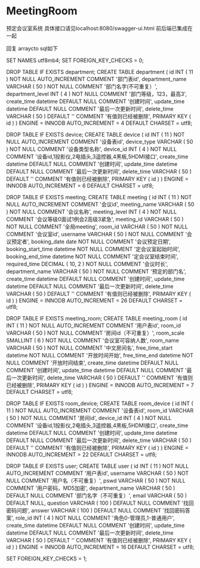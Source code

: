 # MeetingRoom
 预定会议室系统
具体接口请见localhost:8080/swagger-ui.html
前后端已集成在一起


回复 arraycto 
sql如下


SET NAMES utf8mb4;
SET FOREIGN_KEY_CHECKS = 0;

DROP TABLE IF	EXISTS department;
CREATE TABLE department (
	id INT ( 11 ) NOT NULL AUTO_INCREMENT COMMENT '部门表id',
	department_name VARCHAR ( 50 ) NOT NULL COMMENT '部门名字(不可重复）',
	department_level INT ( 4 ) NOT NULL COMMENT '部门等级，123，最高3',
	create_time datetime DEFAULT NULL COMMENT '创建时间',
	update_time datetime DEFAULT NULL COMMENT '最后一次更新时间',
	delete_time VARCHAR ( 50 ) DEFAULT '' COMMENT '有值则已经被删除',
	PRIMARY KEY ( id ) 
) ENGINE = INNODB AUTO_INCREMENT = 4 DEFAULT CHARSET = utf8;

DROP TABLE IF	EXISTS device;
CREATE TABLE device (
	id INT ( 11 ) NOT NULL AUTO_INCREMENT COMMENT '设备表id',
	device_type VARCHAR ( 50 ) NOT NULL COMMENT '设备类型名称',
	device_id INT ( 4 ) NOT NULL COMMENT '设备id,1投影仪,2电插头,3遥控器,4黑板,5HDMI接口',
	create_time datetime DEFAULT NULL COMMENT '创建时间',
	update_time datetime DEFAULT NULL COMMENT '最后一次更新时间',
	delete_time VARCHAR ( 50 ) DEFAULT '' COMMENT '有值则已经被删除',
	PRIMARY KEY ( id ) 
) ENGINE = INNODB AUTO_INCREMENT = 6 DEFAULT CHARSET = utf8;

DROP TABLE IF	EXISTS meeting;
CREATE TABLE meeting (
	id INT ( 11 ) NOT NULL AUTO_INCREMENT COMMENT '会议id',
	meeting_name VARCHAR ( 50 ) NOT NULL COMMENT '会议名称',
	meeting_level INT ( 4 ) NOT NULL COMMENT '会议等级0面试1例会2高级3紧急',
	meeting_id VARCHAR ( 50 ) NOT NULL COMMENT '全局meeting',
	room_id VARCHAR ( 50 ) NOT NULL COMMENT '会议室id',
	username VARCHAR ( 50 ) NOT NULL COMMENT '会议预定者',
	booking_date date NOT NULL COMMENT '会议预定日期',
	booking_start_time datetime NOT NULL COMMENT '定会议室起始时间',
	booking_end_time datetime NOT NULL COMMENT '定会议室结束时间',
	required_time DECIMAL ( 10, 2 ) NOT NULL COMMENT '会议时长',
	department_name VARCHAR ( 50 ) NOT NULL COMMENT '预定的部门名',
	create_time datetime DEFAULT NULL COMMENT '创建时间',
	update_time datetime DEFAULT NULL COMMENT '最后一次更新时间',
	delete_time VARCHAR ( 50 ) DEFAULT '' COMMENT '有值则已经被删除',
	PRIMARY KEY ( id ) 
) ENGINE = INNODB AUTO_INCREMENT = 26 DEFAULT CHARSET = utf8;

DROP TABLE IF	EXISTS meeting_room;
CREATE TABLE meeting_room (
	id INT ( 11 ) NOT NULL AUTO_INCREMENT COMMENT '用户表id',
	room_id VARCHAR ( 50 ) NOT NULL COMMENT '房间id（不可重复）',
	room_scale SMALLINT ( 6 ) NOT NULL COMMENT '会议室可容纳人数',
	room_name VARCHAR ( 50 ) NOT NULL COMMENT '中文房间名',
	free_time_start datetime NOT NULL COMMENT '开放时间开始',
	free_time_end datetime NOT NULL COMMENT '开放时间结束',
	create_time datetime DEFAULT NULL COMMENT '创建时间',
	update_time datetime DEFAULT NULL COMMENT '最后一次更新时间',
	delete_time VARCHAR ( 50 ) DEFAULT '' COMMENT '有值则已经被删除',
	PRIMARY KEY ( id ) 
) ENGINE = INNODB AUTO_INCREMENT = 7 DEFAULT CHARSET = utf8;

DROP TABLE IF	EXISTS room_device;
CREATE TABLE room_device (
	id INT ( 11 ) NOT NULL AUTO_INCREMENT COMMENT '设备表id',
	room_id VARCHAR ( 50 ) NOT NULL COMMENT '房间id',
	device_id INT ( 4 ) NOT NULL COMMENT '设备id,1投影仪,2电插头,3遥控器,4黑板,5HDMI接口',
	create_time datetime DEFAULT NULL COMMENT '创建时间',
	update_time datetime DEFAULT NULL COMMENT '最后一次更新时间',
	delete_time VARCHAR ( 50 ) DEFAULT '' COMMENT '有值则已经被删除',
	PRIMARY KEY ( id ) 
) ENGINE = INNODB AUTO_INCREMENT = 22 DEFAULT CHARSET = utf8;

DROP TABLE IF	EXISTS user;
CREATE TABLE user (
	id INT ( 11 ) NOT NULL AUTO_INCREMENT COMMENT '用户表id',
	username VARCHAR ( 50 ) NOT NULL COMMENT '用户名（不可重复）',
	pswd VARCHAR ( 50 ) NOT NULL COMMENT '用户密码，MD5加密',
	department_name VARCHAR ( 50 ) DEFAULT NULL COMMENT '部门名字（不可重复）',
	email VARCHAR ( 50 ) DEFAULT NULL,
	question VARCHAR ( 100 ) DEFAULT NULL COMMENT '找回密码问题',
	answer VARCHAR ( 100 ) DEFAULT NULL COMMENT '找回密码答案',
	role_id INT ( 4 ) NOT NULL COMMENT '角色0-管理员,1-普通用户',
	create_time datetime DEFAULT NULL COMMENT '创建时间',
	update_time datetime DEFAULT NULL COMMENT '最后一次更新时间',
	delete_time VARCHAR ( 50 ) DEFAULT '' COMMENT '有值则已经被删除',
	PRIMARY KEY ( id ) 
) ENGINE = INNODB AUTO_INCREMENT = 16 DEFAULT CHARSET = utf8;

SET FOREIGN_KEY_CHECKS = 1;
